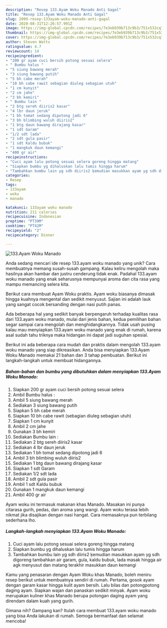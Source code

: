 ```yaml
---
description: "Resep 133.Ayam Woku Manado Anti Gagal"
title: "Resep 133.Ayam Woku Manado Anti Gagal"
slug: 2099-resep-133ayam-woku-manado-anti-gagal
date: 2020-08-31T12:26:57.991Z
image: https://img-global.cpcdn.com/recipes/7e3eb939b713c9b3/751x532cq70/133ayam-woku-manado-foto-resep-utama.jpg
thumbnail: https://img-global.cpcdn.com/recipes/7e3eb939b713c9b3/751x532cq70/133ayam-woku-manado-foto-resep-utama.jpg
cover: https://img-global.cpcdn.com/recipes/7e3eb939b713c9b3/751x532cq70/133ayam-woku-manado-foto-resep-utama.jpg
author: Steven Watts
ratingvalue: 4.7
reviewcount: 14
recipeingredient:
- "200 gr ayam cuci bersih potong sesuai selera"
- " Bumbu halus "
- "5 siung bawang merah"
- "3 siung bawang putih"
- "5 bh cabe merah"
- "10 bh cabe rawit sebagian diuleg sebagian utuh"
- "1 cm kunyit"
- "2 cm jahe"
- "3 bh kemiri"
- " Bumbu lain "
- "2 btg sereh diiris2 kasar"
- "4 lbr daun jeruk"
- "1 bh tomat sedang dipotong jadi 6"
- "3 bh blimbing wuluh diiris2"
- "1 btg daun bawang dirajang kasar"
- "1 sdt Garam"
- "1/2 sdt lada"
- "2 sdt gula pasir"
- "1 sdt Kaldu bubuk"
- "1 mangkuk daun kemangi"
- "400 gr air"
recipeinstructions:
- "Cuci ayam lalu potong sesuai selera goreng hingga matang"
- "Siapkan bumbu yg dihaluskan lalu tumis hingga harum"
- "Tambahkan bumbu lain yg sdh diiris2 ķemudian masukkan ayam yg sdh digoreng tambahkan air garam, gula, kaldu bubuk, lada masak hingga air agk menyusut dan matang terakhir masukkan daun kemangi"
categories:
- Resep
tags:
- 133ayam
- woku
- manado

katakunci: 133ayam woku manado 
nutrition: 211 calories
recipecuisine: Indonesian
preptime: "PT39M"
cooktime: "PT42M"
recipeyield: "2"
recipecategory: Dinner

---
```



![133.Ayam Woku Manado](https://img-global.cpcdn.com/recipes/7e3eb939b713c9b3/751x532cq70/133ayam-woku-manado-foto-resep-utama.jpg)

Anda sedang mencari ide resep 133.ayam woku manado yang unik? Cara membuatnya memang susah-susah gampang. Kalau keliru mengolah maka hasilnya akan hambar dan justru cenderung tidak enak. Padahal 133.ayam woku manado yang enak seharusnya mempunyai aroma dan cita rasa yang mampu memancing selera kita.

Berikut cara membuat Ayam Woku praktis. Ayam woku biasanya dimasak hingga kuahnya mengental dan sedikit menyusut. Sajian ini adalah lauk yang sangat cocok bersanding dengan nasi putih panas.

Ada beberapa hal yang sedikit banyak berpengaruh terhadap kualitas rasa dari 133.ayam woku manado, mulai dari jenis bahan, kedua pemilihan bahan segar sampai cara mengolah dan menghidangkannya. Tidak usah pusing kalau mau menyiapkan 133.ayam woku manado yang enak di rumah, karena asal sudah tahu triknya maka hidangan ini dapat jadi suguhan spesial.


Berikut ini ada beberapa cara mudah dan praktis dalam mengolah 133.ayam woku manado yang siap dikreasikan. Anda bisa menyiapkan 133.Ayam Woku Manado memakai 21 bahan dan 3 tahap pembuatan. Berikut ini langkah-langkah untuk membuat hidangannya.

<!--inarticleads1-->

##### Bahan-bahan dan bumbu yang dibutuhkan dalam menyiapkan 133.Ayam Woku Manado:

1. Siapkan 200 gr ayam cuci bersih potong sesuai selera
1. Ambil  Bumbu halus :
1. Ambil 5 siung bawang merah
1. Sediakan 3 siung bawang putih
1. Siapkan 5 bh cabe merah
1. Siapkan 10 bh cabe rawit (sebagian diuleg sebagian utuh)
1. Siapkan 1 cm kunyit
1. Ambil 2 cm jahe
1. Gunakan 3 bh kemiri
1. Sediakan  Bumbu lain :
1. Sediakan 2 btg sereh diiris2 kasar
1. Sediakan 4 lbr daun jeruk
1. Sediakan 1 bh tomat sedang dipotong jadi 6
1. Ambil 3 bh blimbing wuluh diiris2
1. Sediakan 1 btg daun bawang dirajang kasar
1. Siapkan 1 sdt Garam
1. Sediakan 1/2 sdt lada
1. Ambil 2 sdt gula pasir
1. Ambil 1 sdt Kaldu bubuk
1. Gunakan 1 mangkuk daun kemangi
1. Ambil 400 gr air


Ayam woku ini termasuk makanan khas Manado. Masakan ini punya citarasa gurih, pedas, dan aroma yang wangi. Ayam woku terasa lebih nikmat jika disajikan dengan nasi hangat. Cara memasaknya pun terbilang sederhana lho. 

<!--inarticleads2-->

##### Langkah-langkah menyiapkan 133.Ayam Woku Manado:

1. Cuci ayam lalu potong sesuai selera goreng hingga matang
1. Siapkan bumbu yg dihaluskan lalu tumis hingga harum
1. Tambahkan bumbu lain yg sdh diiris2 ķemudian masukkan ayam yg sdh digoreng tambahkan air garam, gula, kaldu bubuk, lada masak hingga air agk menyusut dan matang terakhir masukkan daun kemangi


Kamu yang penasaran dengan Ayam Woku khas Manado, boleh meniru resep berikut untuk membuatnya sendiri di rumah. Pertama, gosok ayam dengan garam kasar hingga kulit ayam bersih. Lalu bilas dan potongpotong daging ayam. Siapkan wajan dan panaskan sedikit minyak. Ayam woku merupakan kuliner khas Manado berupa potongan daging ayam yang direndam dalam kuah yang gurih. 

Gimana nih? Gampang kan? Itulah cara membuat 133.ayam woku manado yang bisa Anda lakukan di rumah. Semoga bermanfaat dan selamat mencoba!
